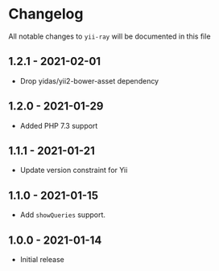 # Changelog

All notable changes to `yii-ray` will be documented in this file

## 1.2.1 - 2021-02-01

- Drop yidas/yii2-bower-asset dependency


## 1.2.0 - 2021-01-29

- Added PHP 7.3 support

## 1.1.1 - 2021-01-21

- Update version constraint for Yii

## 1.1.0 - 2021-01-15

- Add `showQueries` support.

## 1.0.0 - 2021-01-14

- Initial release
